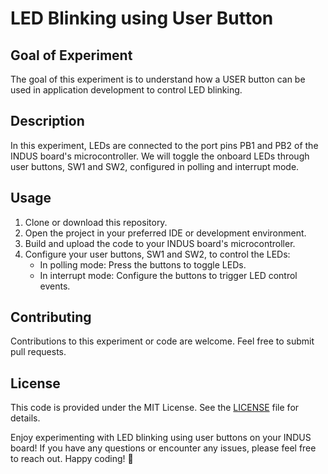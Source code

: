 # LED Blinking using User Button

## Goal of Experiment

The goal of this experiment is to understand how a USER button can be used in application development to control LED blinking.

## Description

In this experiment, LEDs are connected to the port pins PB1 and PB2 of the INDUS board's microcontroller. We will toggle the onboard LEDs through user buttons, SW1 and SW2, configured in polling and interrupt mode.

## Usage

1. Clone or download this repository.
2. Open the project in your preferred IDE or development environment.
3. Build and upload the code to your INDUS board's microcontroller.
4. Configure your user buttons, SW1 and SW2, to control the LEDs:
   - In polling mode: Press the buttons to toggle LEDs.
   - In interrupt mode: Configure the buttons to trigger LED control events.

## Contributing

Contributions to this experiment or code are welcome. Feel free to submit pull requests.

## License

This code is provided under the MIT License. See the [LICENSE](LICENSE) file for details.


Enjoy experimenting with LED blinking using user buttons on your INDUS board! If you have any questions or encounter any issues, please feel free to reach out. Happy coding! 🚀

